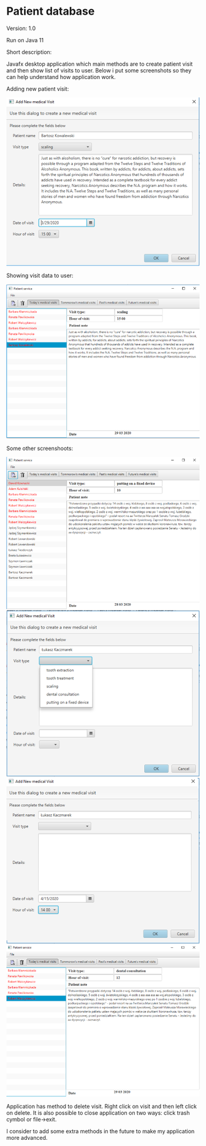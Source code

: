 # Patient database

Version: 1.0


Run on Java 11

Short description:

Javafx desktop application which main methods are to create patient visit and then show list of visits to user.
Below i put some screenshots so they can help understand how application work.
 
 Adding new patient visit:
 
 ![](https://raw.githubusercontent.com/JacekKaczmarek10/Patient-database/master/ss5.png)
 
 Showing visit data to user:
 
 ![](https://raw.githubusercontent.com/JacekKaczmarek10/Patient-database/master/ss6.png)


Some other screenshoots:

![](https://raw.githubusercontent.com/JacekKaczmarek10/Patient-database/master/ss1.png)
![](https://raw.githubusercontent.com/JacekKaczmarek10/Patient-database/master/ss2.png)
![](https://raw.githubusercontent.com/JacekKaczmarek10/Patient-database/master/ss3.png)
![](https://raw.githubusercontent.com/JacekKaczmarek10/Patient-database/master/ss4.png)

Application has method to delete visit. Right click on visit and then left click on delete.
It is also possible to close application on two ways: click trash cymbol or file->exit.


I consider to add some extra methods in the future to make my application more advanced. 
